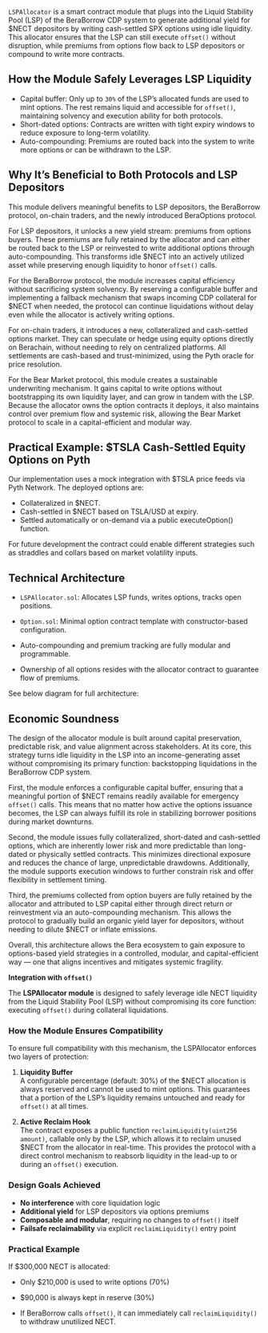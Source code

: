 `LSPAllocator` is a smart contract module that plugs into the Liquid Stability Pool (LSP) of the BeraBorrow CDP system to generate additional yield for $NECT depositors by writing cash-settled SPX options using idle liquidity. This allocator ensures that the LSP can still execute `offset()` without disruption, while premiums from options flow back to LSP depositors or compound to write more contracts.

## How the Module Safely Leverages LSP Liquidity

- Capital buffer: Only up to `30%` of the LSP’s allocated funds are used to mint options. The rest remains liquid and accessible for `offset()`, maintaining solvency and execution ability for both protocols.
- Short-dated options: Contracts are written with tight expiry windows to reduce exposure to long-term volatility.
- Auto-compounding: Premiums are routed back into the system to write more options or can be withdrawn to the LSP.

## Why It’s Beneficial to Both Protocols and LSP Depositors

This module delivers meaningful benefits to LSP depositors, the BeraBorrow protocol, on-chain traders, and the newly introduced BeraOptions protocol.

For LSP depositors, it unlocks a new yield stream: premiums from options buyers. These premiums are fully retained by the allocator and can either be routed back to the LSP or reinvested to write additional options through auto-compounding. This transforms idle $NECT into an actively utilized asset while preserving enough liquidity to honor `offset()` calls.

For the BeraBorrow protocol, the module increases capital efficiency without sacrificing system solvency. By reserving a configurable buffer and implementing a fallback mechanism that swaps incoming CDP collateral for $NECT when needed, the protocol can continue liquidations without delay even while the allocator is actively writing options.

For on-chain traders, it introduces a new, collateralized and cash-settled options market. They can speculate or hedge using equity options directly on Berachain, without needing to rely on centralized platforms. All settlements are cash-based and trust-minimized, using the Pyth oracle for price resolution.

For the Bear Market protocol, this module creates a sustainable underwriting mechanism. It gains capital to write options without bootstrapping its own liquidity layer, and can grow in tandem with the LSP. Because the allocator owns the option contracts it deploys, it also maintains control over premium flow and systemic risk, allowing the Bear Market protocol to scale in a capital-efficient and modular way.

## Practical Example: $TSLA Cash-Settled Equity Options on Pyth

Our implementation uses a mock integration with $TSLA price feeds via Pyth Network. The deployed options are:

- Collateralized in $NECT.
- Cash-settled in $NECT based on TSLA/USD at expiry.
- Settled automatically or on-demand via a public executeOption() function.

For future development the contract could enable different strategies such as straddles and collars based on market volatility inputs.

## Technical Architecture

- `LSPAllocator.sol`: Allocates LSP funds, writes options, tracks open positions.

- `Option.sol`: Minimal option contract template with constructor-based configuration.

- Auto-compounding and premium tracking are fully modular and programmable.

- Ownership of all options resides with the allocator contract to guarantee flow of premiums.

See below diagram for full architecture:

## Economic Soundness

The design of the allocator module is built around capital preservation, predictable risk, and value alignment across stakeholders. At its core, this strategy turns idle liquidity in the LSP into an income-generating asset without compromising its primary function: backstopping liquidations in the BeraBorrow CDP system.

First, the module enforces a configurable capital buffer, ensuring that a meaningful portion of $NECT remains readily available for emergency `offset()` calls. This means that no matter how active the options issuance becomes, the LSP can always fulfill its role in stabilizing borrower positions during market downturns.

Second, the module issues fully collateralized, short-dated and cash-settled options, which are inherently lower risk and more predictable than long-dated or physically settled contracts. This minimizes directional exposure and reduces the chance of large, unpredictable drawdowns. Additionally, the module supports execution windows to further constrain risk and offer flexibility in settlement timing.

Third, the premiums collected from option buyers are fully retained by the allocator and attributed to LSP capital either through direct return or reinvestment via an auto-compounding mechanism. This allows the protocol to gradually build an organic yield layer for depositors, without needing to dilute $NECT or inflate emissions.

Overall, this architecture allows the Bera ecosystem to gain exposure to options-based yield strategies in a controlled, modular, and capital-efficient way — one that aligns incentives and mitigates systemic fragility.

**Integration with `offset()`**

The **LSPAllocator module** is designed to safely leverage idle NECT liquidity from the Liquid Stability Pool (LSP) without compromising its core function: executing `offset()` during collateral liquidations.

### **How the Module Ensures Compatibility**

To ensure full compatibility with this mechanism, the LSPAllocator enforces two layers of protection:

1. **Liquidity Buffer**  
   A configurable percentage (default: 30%) of the $NECT allocation is always reserved and cannot be used to mint options. This guarantees that a portion of the LSP’s liquidity remains untouched and ready for `offset()` at all times.

2. **Active Reclaim Hook**  
   The contract exposes a public function `reclaimLiquidity(uint256 amount)`, callable only by the LSP, which allows it to reclaim unused $NECT from the allocator in real-time. This provides the protocol with a direct control mechanism to reabsorb liquidity in the lead-up to or during an `offset()` execution.

### **Design Goals Achieved**

- **No interference** with core liquidation logic
- **Additional yield** for LSP depositors via options premiums
- **Composable and modular**, requiring no changes to `offset()` itself
- **Failsafe reclaimability** via explicit `reclaimLiquidity()` entry point

### **Practical Example**

If $300,000 NECT is allocated:

- Only $210,000 is used to write options (70%)

- $90,000 is always kept in reserve (30%)

- If BeraBorrow calls `offset()`, it can immediately call `reclaimLiquidity()` to withdraw unutilized NECT.
